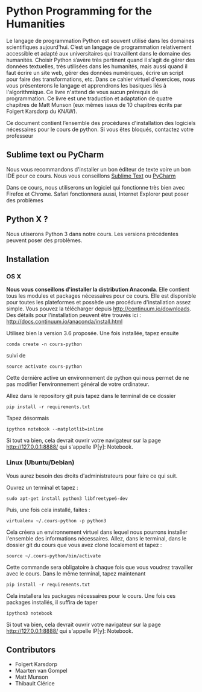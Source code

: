 # Python Programming for the Humanities

Le langage de programmation Python est souvent utilisé dans les domaines scientifiques aujourd'hui. C’est un langage de programmation relativement accessible et adapté aux universitaires qui travaillent dans le domaine des humanités. Choisir Python s’avère très pertinent quand il s'agit de gérer des données textuelles, très utilisées dans les humanités, mais aussi quand il faut écrire un site web, gérer des données numériques, écrire un script pour faire des transformations, etc. Dans ce cahier virtuel d'exercices, nous vous présenterons le langage et apprendrons les basiques liés à l'algorithmique. Ce livre n'attend de vous aucun prérequis de programmation. Ce livre est une traduction et adaptation de quatre chapitres de Matt Munson (eux mêmes issus de 10 chapitres écrits par Folgert Karsdorp du KNAW).

Ce document contient l’ensemble des procédures d'installation des logiciels nécessaires pour le cours de python. Si vous êtes bloqués, contactez votre professeur

## Sublime text ou PyCharm

Nous vous recommandons d'installer un bon éditeur de texte voire un bon IDE pour ce cours. Nous vous conseillons [Sublime Text](https://www.sublimetext.com) ou [PyCharm](https://www.jetbrains.com/pycharm)

Dans ce cours, nous utiliserons un logiciel qui fonctionne très bien avec Firefox et Chrome. Safari fonctionnera aussi, Internet Explorer peut poser des problèmes 

## Python X ?

Nous utiserons Python 3 dans notre cours. Les versions précédentes peuvent poser des problèmes.


## Installation

### OS X

**Nous vous conseillons d'installer la distribution Anaconda**. Elle contient tous les modules et packages nécessaires pour ce cours. Elle est disponible pour toutes les plateformes et possède une procédure d'installation assez simple. Vous pouvez la télécharger depuis http://continuum.io/downloads.  Des détails pour l'installation peuvent être trouvés ici : http://docs.continuum.io/anaconda/install.html 

Utilisez bien la version 3.6 proposée. Une fois installée, tapez ensuite

```shell
conda create -n cours-python
```

suivi de

```shell
source activate cours-python
```

Cette dernière active un environnement de python qui nous permet de ne pas modifier l'environnement général de votre ordinateur. 

Allez dans le repository git puis tapez dans le terminal de ce dossier

```shell
pip install -r requirements.txt
```

Tapez désormais

```shell
ipython notebook --matplotlib=inline
```

Si tout va bien, cela devrait ouvrir votre navigateur sur la page http://127.0.0.1:8888/ qui s'appelle IP[y]: Notebook.

### Linux (Ubuntu/Debian)

Vous aurez besoin des droits d'administrateurs pour faire ce qui suit.

Ouvrez un terminal et tapez :

```shell
sudo apt-get install python3 libfreetype6-dev
```

Puis, une fois cela installé, faites :

```shell
virtualenv ~/.cours-python -p python3
```
Cela créera un environnement virtuel dans lequel nous pourrons installer l'ensemble des informations nécessaires. Allez, dans le terminal, dans le dossier git du cours que vous avez cloné localement et tapez :

```shell
source ~/.cours-python/bin/activate
```

Cette commande sera obligatoire à chaque fois que vous voudrez travailler avec le cours. Dans le même terminal, tapez maintenant

```shell
pip install -r requirements.txt
```

Cela installera les packages nécessaires pour le cours. Une fois ces packages installés, il suffira de taper 

```shell
ipython3 notebook
```

Si tout va bien, cela devrait ouvrir votre navigateur sur la page http://127.0.0.1:8888/ qui s'appelle IP[y]: Notebook.

## Contributors
- Folgert Karsdorp
- Maarten van Gompel
- Matt Munson
- Thibault Clérice
